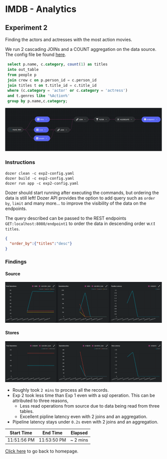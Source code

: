 # IMDB - Analytics

## Experiment 2

Finding the actors and actresses with the most action movies.

We run 2 cascading JOINs and a COUNT aggregation on the data source. The config file be found [here](../exp2-config.yaml).

```sql
 select p.name, c.category, count(1) as titles
 into out_table
 from people p 
 join crew c on p.person_id = c.person_id  
 join titles t on t.title_id = c.title_id  
 where (c.category = 'actor' or c.category = 'actress')
 and t.genres like '%Action%'
 group by p.name,c.category;
```

![Experiement 2](../images/experiment_2_diagram.png)

### Instructions
```
dozer clean -c exp2-config.yaml
dozer build -c exp2-config.yaml
dozer run app -c exp2-config.yaml
``` 

Dozer should start running after executing the commands, but ordering the data is still left! Dozer API provides the option to add query such as `order by`, `limit` and many more... to improve the visibility of the data on the endpoints.

The query described can be passed to the REST endpoints `GET:localhost:8080/endpoint1` to order the data in descending order w.r.t `titles`.
```json
{
  "order_by":{"titles":"desc"}
}
```

### Findings

#### Source
![Insights](../images/exp2_source.png)

#### Stores
![Insights](../images/exp2_stores.png)

 - Roughly took `2 mins` to process all the records. 
 - Exp 2 took less time than Exp 1 even with a sql operation. This can be attributed to three reasons,
   - Less read operations from source due to data being read from three tables.
   - Excellent pipline latency even with 2 joins and an aggregation. 
 - Pipeline latency stays under `0.2s` even with 2 joins and an aggregation.
 
| Start Time  | End Time     | Elapsed   |
| ----------- | ------------ | --------- |
| 11:51:56 PM | 11:53:50 PM  | ~ 2 mins  |

[Click here](../README.md) to go back to homepage.